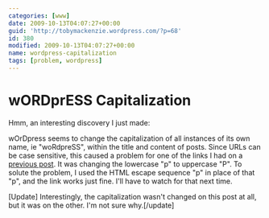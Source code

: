 ```yaml
---
categories: [www]
date: 2009-10-13T04:07:27+00:00
guid: 'http://tobymackenzie.wordpress.com/?p=68'
id: 380
modified: 2009-10-13T04:07:27+00:00
name: wordpress-capitalization
tags: [problem, wordpress]
---
```


wORDprESS Capitalization
========================

Hmm, an interesting discovery I just made:

wOrDpress seems to change the capitalization of all instances of its own name, ie "woRdpreSS", within the title and content of posts.  Since URLs can be case sensitive, this caused a problem for one of the links I had on a [previous post](https://tobymackenzie.com/blog/2009/09/30/wordpress-as-cms/).  It was changing the lowercase "p" to uppercase "P".  To solute the problem, I used the HTML escape sequence "&#112;" in place of that "p", and the link works just fine.  I'll have to watch for that next time.

[Update] Interestingly, the capitalization wasn't changed on this post at all, but it was on the other.  I'm not sure why.[/update]
